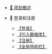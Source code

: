 * [📖 项目概述](/)
 
* 🛒 登录和注册
    * [【登录】](/1-登录(不带数据库).md)
    * [【引入数据库】](/2-引入数据库.md)
    * [【注册】](/3-注册.md)
    * [【全局导航栏】](/4-全局导航栏.md)
